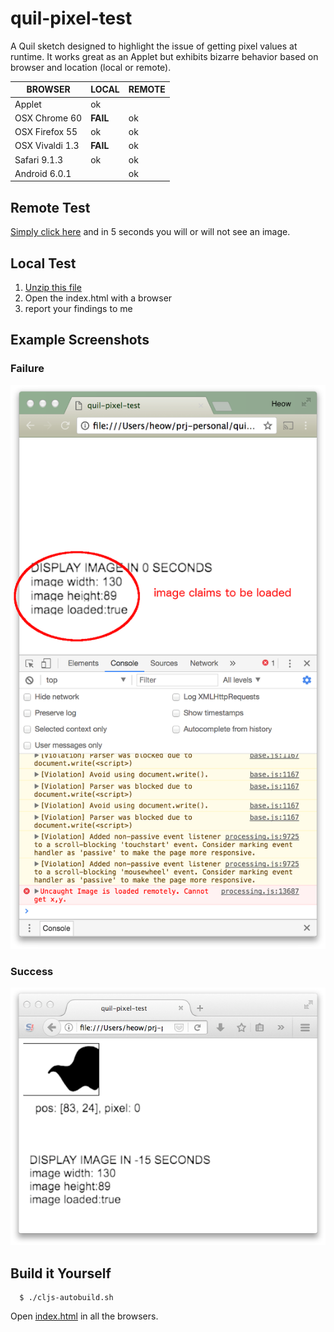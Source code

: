 # quil-pixel-test

A Quil sketch designed to highlight the issue of getting pixel values at runtime.  It works great as an Applet but exhibits bizarre behavior based on browser and location (local or remote).

| BROWSER         | LOCAL    | REMOTE |
|-----------------|----------|--------|
| Applet          | ok       |        |
| OSX Chrome 60   | **FAIL** | ok     |
| OSX Firefox 55  | ok       | ok     |
| OSX Vivaldi 1.3 | **FAIL** | ok     |
| Safari 9.1.3    | ok       | ok     |
| Android 6.0.1   |          | ok     |

## Remote Test

[Simply click here](http://45.55.82.27/quil-pixel-test/) and in 5 seconds you will or will not see an image.

## Local Test

1. [Unzip this file](https://github.com/heow/quil-pixel-test/blob/master/local-test.zip?raw=true)
2. Open the index.html with a browser
3. report your findings to me

## Example Screenshots

### Failure
![chrome](resources/chrome-example.png)

### Success
![firefox](resources/ff-example.png)

## Build it Yourself

```
  $ ./cljs-autobuild.sh
```

Open [index.html](index.html) in all the browsers.
